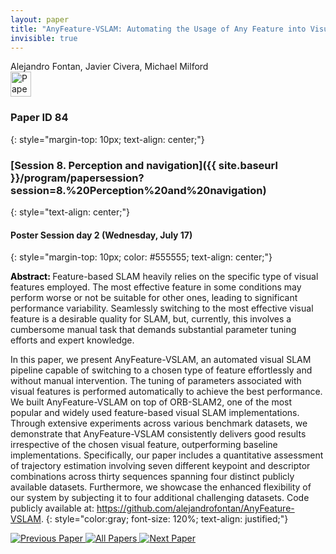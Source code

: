 ```yaml
---
layout: paper
title: "AnyFeature-VSLAM: Automating the Usage of Any Feature into Visual SLAM"
invisible: true
---
```

<div class="paper-authors">
<div class="paper-author-box">
    <div class="paper-author-name">Alejandro Fontan, Javier Civera, Michael Milford</div>
    <div class="paper-author-uni"></div>
</div>

</div><div class="paper-pdf">
                <div> <a href="https://www.roboticsproceedings.org/rss20/p084.pdf"><img src="{{ site.baseurl }}/images/paper_link.png" alt="Paper Website" width = "33"  height = "40"/></a> </div>
                </div>

### Paper ID 84
{: style="margin-top: 10px; text-align: center;"}

### [Session 8. Perception and navigation]({{ site.baseurl }}/program/papersession?session=8.%20Perception%20and%20navigation)
{: style="text-align: center;"}

#### Poster Session day 2 (Wednesday, July 17)
{: style="margin-top: 10px; color: #555555; text-align: center;"}

<b style="color: black;">Abstract: </b>Feature-based SLAM heavily relies on the specific type of visual features employed. The most effective feature in some conditions may perform worse or not be suitable for other ones, leading to significant performance variability. Seamlessly switching to the most effective visual feature is a desirable quality for SLAM, but, currently, this involves a cumbersome manual task that demands substantial parameter tuning efforts and expert knowledge. 
 

 In this paper, we present AnyFeature-VSLAM, an automated visual SLAM pipeline capable of switching to a chosen type of feature effortlessly and without manual intervention. The tuning of parameters associated with visual features is performed automatically to achieve the best performance. We built AnyFeature-VSLAM on top of ORB-SLAM2, one of the most popular and widely used feature-based visual SLAM implementations. Through extensive experiments across various benchmark datasets, we demonstrate that AnyFeature-VSLAM consistently delivers good results irrespective of the chosen visual feature, outperforming baseline implementations. Specifically, our paper includes a quantitative assessment of trajectory estimation involving seven different keypoint and descriptor combinations across thirty sequences spanning four distinct publicly available datasets. Furthermore, we showcase the enhanced flexibility of our system by subjecting it to four additional challenging datasets. Code publicly available at: https://github.com/alejandrofontan/AnyFeature-VSLAM.
{: style="color:gray; font-size: 120%; text-align: justified;"}


<div class="paper-menu">
<a href="{{ site.baseurl }}/program/papers/083/"> <img src="{{ site.baseurl }}/images/previous_paper_icon.png" alt="Previous Paper" title="Previous Paper"/> </a>
<a href="{{ site.baseurl }}/program/papers"><img src="{{ site.baseurl }}/images/overview_icon.png" alt="All Papers" title="All Papers"/> </a>
<a href="{{ site.baseurl }}/program/papers/085/"> <img src="{{ site.baseurl }}/images/next_paper_icon.png" alt="Next Paper" title="Next Paper"/> </a>

</div>
